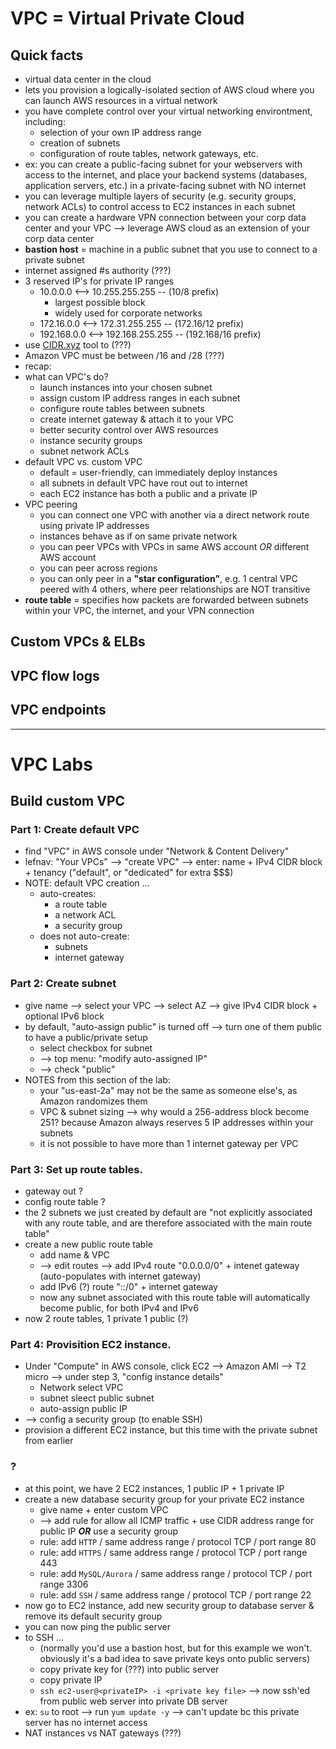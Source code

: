 # VPC = Virtual Private Cloud

## Quick facts
- virtual data center in the cloud
- lets you provision a logically-isolated section of AWS cloud where you can launch AWS resources in a virtual network
- you have complete control over your virtual networking environtment, including:
  - selection of your own IP address range
  - creation of subnets
  - configuration of route tables, network gateways, etc.
- ex: you can create a public-facing subnet for your webservers with access to the internet, and place your backend systems (databases, application servers, etc.) in a private-facing subnet with NO internet
- you can leverage multiple layers of security (e.g. security groups, network ACLs) to control access to EC2 instances in each subnet
- you can create a hardware VPN connection between your corp data center and your VPC --> leverage AWS cloud as an extension of your corp data center
- __bastion host__ = machine in a public subnet that you use to connect to a private subnet
- internet assigned #s authority (???)
- 3 reserved IP's for private IP ranges
  - 10.0.0.0 <--> 10.255.255.255 -- (10/8 prefix)
    - largest possible block
    - widely used for corporate networks
  - 172.16.0.0 <--> 172.31.255.255 -- (172.16/12 prefix)
  - 192.168.0.0 <--> 192.168.255.255 -- (192.168/16 prefix)
- use [CIDR.xyz](http://cidr.xyz/) tool to (???)
- Amazon VPC must be between /16 and /28 (???)
- recap:
- what can VPC's do?
  - launch instances into your chosen subnet
  - assign custom IP address ranges in each subnet
  - configure route tables between subnets
  - create internet gateway & attach it to your VPC
  - better security control over AWS resources
  - instance security groups
  - subnet network ACLs
- default VPC vs. custom VPC
  - default = user-friendly, can immediately deploy instances
  - all subnets in default VPC have rout out to internet
  - each EC2 instance has both a public and a private IP
- VPC peering
  - you can connect one VPC with another via a direct network route using private IP addresses
  - instances behave as if on same private network
  - you can peer VPCs with VPCs in same AWS account _OR_ different AWS account
  - you can peer across regions
  - you can only peer in a __"star configuration"__, e.g. 1 central VPC peered with 4 others, where peer relationships are NOT transitive
- __route table__ = specifies how packets are forwarded between subnets within your VPC, the internet, and your VPN connection

## Custom VPCs & ELBs

## VPC flow logs

## VPC endpoints

-----

# VPC Labs

## Build custom VPC

### Part 1: Create default VPC
- find "VPC" in AWS console under "Network & Content Delivery"
- lefnav: "Your VPCs" --> "create VPC" --> enter: name + IPv4 CIDR block + tenancy ("default", or "dedicated" for extra $$$)
- NOTE: default VPC creation ...
  - auto-creates:
    - a route table
    - a network ACL
    - a security group
  - does not auto-create:
    - subnets
    - internet gateway

### Part 2: Create subnet
- give name --> select your VPC --> select AZ --> give IPv4 CIDR block + optional IPv6 block
- by default, "auto-assign public" is turned off --> turn one of them public to have a public/private setup
  - select checkbox for subnet
  - --> top menu: "modify auto-assigned IP"
  - --> check "public"
- NOTES from this section of the lab:
  - your "us-east-2a" may not be the same as someone else's, as Amazon randomizes them
  - VPC & subnet sizing --> why would a 256-address block become 251? because Amazon always reserves 5 IP addresses within your subnets
  - it is not possible to have more than 1 internet gateway per VPC

### Part 3: Set up route tables.
- gateway out ?
- config route table ?
- the 2 subnets we just created by default are "not explicitly associated with any route table, and are therefore associated with the main route table"
- create a new public route table
  - add name & VPC
  - --> edit routes --> add IPv4 route "0.0.0.0/0" + intenet gateway (auto-populates with internet gateway)
  - add IPv6 (?) route "::/0" + internet gateway
  - now any subnet associated with this route table will automatically become public, for both IPv4 and IPv6
- now 2 route tables, 1 private 1 public (?)

### Part 4: Provisition EC2 instance.
- Under "Compute" in AWS console, click EC2 --> Amazon AMI --> T2 micro --> under step 3, "config instance details"
  - Network select VPC
  - subnet sleect public subnet
  - auto-assign public IP
- --> config a security group (to enable SSH)
- provision a different EC2 instance, but this time with the private subnet from earlier

### ?
- at this point, we have 2 EC2 instances, 1 public IP + 1 private IP
- create a new database security group for your private EC2 instance
  - give name + enter custom VPC
  - --> add rule for allow all ICMP traffic + use CIDR address range for public IP ___OR___ use a security group
  - rule: add `HTTP` / same address range / protocol TCP / port range 80
  - rule: add `HTTPS` / same address range / protocol TCP / port range 443
  - rule: add `MySQL/Aurora` / same address range / protocol TCP / port range 3306
  - rule: add `SSH` / same address range / protocol TCP / port range 22
- now go to EC2 instance, add new security group to database server & remove its default security group
- you can now ping the public server
- to SSH ...
  - (normally you'd use a bastion host, but for this example we won't. obviously it's a bad idea to save private keys onto public servers)
  - copy private key for (???) into public server
  - copy private IP
  - `ssh ec2-user@<privateIP> -i <private key file>` --> now ssh'ed from public web server into private DB server
- ex: `su` to root --> run `yum update -y` --> can't update bc this private server has no internet access
- NAT instances vs NAT gateways (???)
